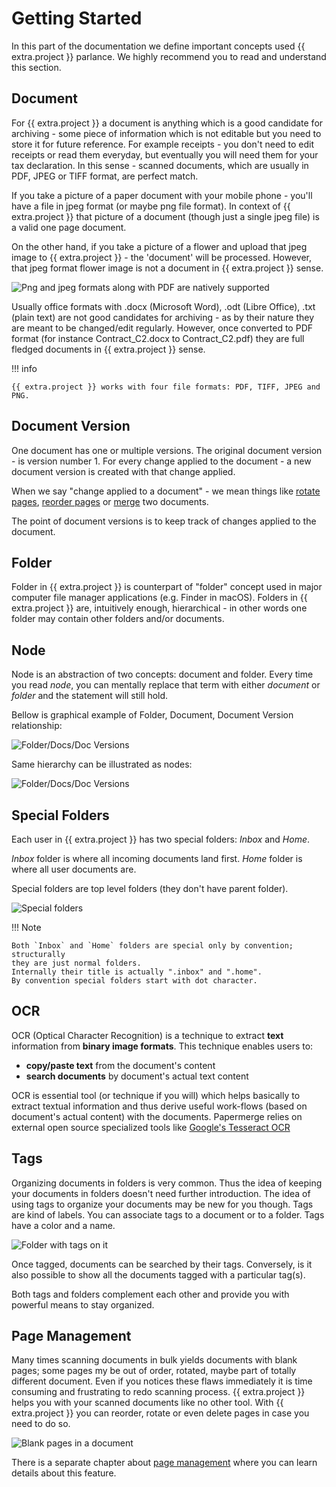 # Getting Started

In this part of the documentation we define important concepts used {{ extra.project }}
parlance. We highly recommend you to read and understand this section.

## Document

For {{ extra.project }} a document is anything which is a good candidate for
archiving - some piece of information which is not editable but you need to
store it for future reference. For example receipts - you don't need to edit
receipts or read them everyday, but eventually you will need them for your
tax declaration. In this sense - scanned documents, which are usually in PDF,
JPEG or TIFF format, are perfect match.

If you take a picture of a paper document with your mobile phone - you'll have
a file in jpeg format (or maybe png file format). In context of {{ extra.project }}
that picture of a document (though just a single jpeg
file) is a valid one page document.

On the other hand, if you take a picture of a flower and upload that jpeg
image to {{ extra.project }} - the 'document' will be processed. However,
that jpeg format flower image is not a document in {{ extra.project }}
sense.

![Png and jpeg formats along with PDF are natively supported](../img/getting-started/pdf-png-jpeg-documents.png)

Usually office formats with .docx (Microsoft Word), .odt (Libre Office), .txt
(plain text) are not good candidates for archiving - as by their nature they
are meant to be changed/edit regularly. However, once converted to PDF format
(for instance Contract_C2.docx to Contract_C2.pdf) they are full fledged
documents in {{ extra.project }} sense.

!!! info

    {{ extra.project }} works with four file formats: PDF, TIFF, JPEG and PNG.


## Document Version

One document has one or multiple versions. The original document version - is version number 1.
For every change applied to the document - a new document version is created with that change applied.

When we say "change applied to a document" - we mean things like [rotate pages](./page-management.md#rotate), [reorder pages](./page-management.md#reorder) or
[merge](./merge-documents.md) two documents.

The point of document versions is to keep track of changes applied to the document.


## Folder

Folder in {{ extra.project }} is counterpart of "folder" concept used in major
computer file manager applications (e.g. Finder in macOS). Folders in {{ extra.project }}
are, intuitively enough, hierarchical - in other words one
folder may contain other folders and/or documents.


## Node

Node is an abstraction of two concepts: document and folder.
Every time you read *node*, you can mentally replace that term
with either *document* or *folder* and the statement will still hold.

Bellow is graphical example of Folder, Document, Document Version relationship:

![Folder/Docs/Doc Versions](../img/getting-started/folder-doc-doc-version.svg)

Same hierarchy can be illustrated as nodes:

![Folder/Docs/Doc Versions](../img/getting-started/nodes.svg)


## Special Folders

Each user in {{ extra.project }} has two special folders: *Inbox* and *Home*.

*Inbox* folder is where all incoming documents land first.
*Home* folder is where all user documents are.

Special folders are top level folders (they don't have parent folder).

![Special folders](../img/getting-started/special-folders.svg)


!!! Note

    Both `Inbox` and `Home` folders are special only by convention; structurally
    they are just normal folders.
    Internally their title is actually ".inbox" and ".home".
    By convention special folders start with dot character.


## OCR

OCR (Optical Character Recognition) is a technique to extract **text** information from **binary image formats**.
This technique enables users to:

* **copy/paste  text** from the document's content
* **search documents** by document's actual text content

OCR is essential tool (or technique if you will) which helps basically to
extract textual information and thus derive useful work-flows
(based on document's actual content) with the documents.
Papermerge relies on external open source specialized tools like
[Google's Tesseract OCR](https://github.com/tesseract-ocr/tesseract)


## Tags

Organizing documents in folders is very common. Thus the idea of keeping your
documents in folders doesn't need further introduction. The idea of using
tags to organize your documents may be new for you though. Tags are kind of
labels. You can associate tags to a document or to a folder. Tags have a
color and a name.

![Folder with tags on it](../img/getting-started/folder-with-tags.png)

Once tagged, documents can be searched by their tags. Conversely, is it also
possible to show all the documents tagged with a particular tag(s).

Both tags and folders complement each other and provide you with powerful
means to stay organized.


## Page Management

Many times scanning documents in bulk yields documents with blank pages; some
pages my be out of order, rotated, maybe part of totally different document. Even if
you notices these flaws immediately it is time consuming and frustrating to
redo scanning process. {{ extra.project }} helps you with your scanned documents like
no other tool. With {{ extra.project }} you can reorder, rotate or even delete pages in
case you need to do so.

![Blank pages in a document](../img/getting-started/blank-pages.png)

There is a separate chapter about [page management](page-management.md) where you can learn
details about this feature.
